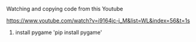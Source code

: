 Watching and copying code from this Youtube

https://www.youtube.com/watch?v=i9164jc-j_M&list=WL&index=56&t=1s

1. install pygame
'pip install  pygame'


